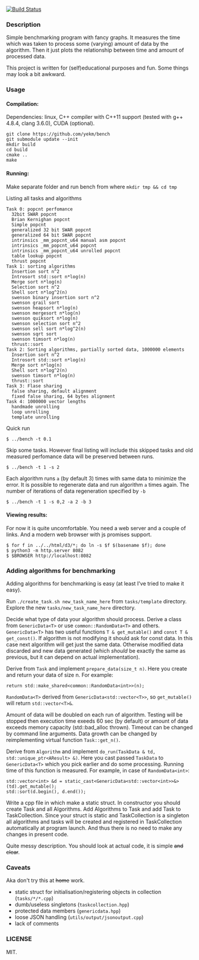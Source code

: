 [![Build Status](https://drone.io/github.com/yekm/bench/status.png)](https://drone.io/github.com/yekm/bench/latest)

### Description
Simple benchmarking program with fancy graphs. It measures the time which was
taken to process some (varying) amount of data by the algorithm. Then it just
plots the relationship between time and amount of processed data.

This project is written for (self)educational purposes and fun. Some things
may look a bit awkward.

### Usage
#### Compilation:

Dependencies: linux, C++ compiler with C++11 support (tested with g++ 4.8.4, clang 3.6.0),
CUDA (optional).

```
git clone https://github.com/yekm/bench
git submodule update --init
mkdir build
cd build
cmake ..
make
```
#### Running:
Make separate folder and run bench from where
```mkdir tmp && cd tmp```

Listing all tasks and algorithms
```
Task 0: popcnt perfomance
  32bit SWAR popcnt
  Brian Kernighan popcnt
  Simple popcnt
  generalized 32 bit SWAR popcnt
  generalized 64 bit SWAR popcnt
  intrinsics _mm_popcnt_u64 manual asm popcnt
  intrinsics _mm_popcnt_u64 popcnt
  intrinsics _mm_popcnt_u64 unrolled popcnt
  table lookup popcnt
  thrust popcnt
Task 1: sorting algorithms
  Insertion sort n^2
  Introsort std::sort n*log(n)
  Merge sort n*log(n)
  Selection sort n^2
  Shell sort n*log^2(n)
  swenson binary insertion sort n^2
  swenson grail sort
  swenson heapsort n*log(n)
  swenson mergesort n*log(n)
  swenson quiksort n*log(n)
  swenson selection sort n^2
  swenson sell sort n*log^2(n)
  swenson sqrt sort
  swenson timsort n*log(n)
  thrust::sort
Task 2: Sorting algorithms, partially sorted data, 1000000 elements
  Insertion sort n^2
  Introsort std::sort n*log(n)
  Merge sort n*log(n)
  Shell sort n*log^2(n)
  swenson timsort n*log(n)
  thrust::sort
Task 3: Flase sharing
  false sharing, default alignment
  fixed false sharing, 64 bytes alignment
Task 4: 1000000 vector lengths
  handmade unrolling
  loop unrolling
  template unrolling
```

Quick run
```
$ ../bench -t 0.1
```

Skip some tasks. However final listing will include this skipped tasks and old
measured perfomance data will be preserved between runs.
```
$ ../bench -t 1 -s 2
```

Each algorithm runs `a` (by default 3) times with same data to minimize the error.
It is possible to regenerate data and run algorithm `a` times again. The number
of iterations of data regeneration specified by `-b`
```
$ ../bench -t 1 -s 0,2 -a 2 -b 3
```

#### Viewing results:
For now it is quite uncomfortable. You need a web server and a couple of links.
And a modern web browser with js promises support.
```
$ for f in ../../html/d3/*; do ln -s $f $(basename $f); done
$ python3 -m http.server 8082
$ $BROWSER http://localhost:8082
```

### Adding algorithms for benchmarking
Adding algorithms for benchmarking is easy (at least I've tried to make it easy).

Run `./create_task.sh new_task_name_here` from `tasks/template` directory. Explore the new
`tasks/new_task_name_here` directory.

Decide what type of data your algorithm should process. Derive a class from `GenericData<T>`
or use `common::RandomData<T>` and others. `GenericData<T>` has two useful functions
`T & get_mutable()` and `const T & get_const()`.
If algorithm is not modifying it should ask for const data. In this case next algorithm
will get just the same data. Otherwise modified data discarded and new data
generated (which _should_ be exactly the same as previous, but it can depend on actual
implementation).

Derive from `Task` and implement `prepare_data(size_t n)`. Here you create and return
your data of size n. For example:
```
return std::make_shared<common::RandomData<int>>(n);
```

`RandomData<T>` derived from `GenericData<std::vector<T>>`, so `get_mutable()` will
return `std::vector<T>&`.

Amount of data will be doubled on each run of algorithm. Testing will
be stopped then execution time exeeds 60 sec (by default) or amount of data
exceeds memory capacity (std::bad_alloc thrown). Timeout can be changed by
command line arguments. Data growth can be changed by reimplementing virtual
function `Task::get_n()`.

Derive from `Algorithm` and implement `do_run(TaskData & td, std::unique_ptr<AResult> &)`.
Here you cast passed `TaskData` to `GenericData<T>` which you pick earlier and do some
processing. Running time of this function is measured. For example, in case of `RandomData<int>`:
```
std::vector<int> &d = static_cast<GenericData<std::vector<int>>&>(td).get_mutable();
std::sort(d.begin(), d.end());
```

Write a cpp file in which make a static struct.
In constructor you should create
Task and all Algorithms. Add Algorithms to Task and add Task to TaskCollection.
Since your struct is static and TaskCollection is a singleton all algorithms and tasks
will be created and registered in TaskCollection automatically at program launch.
And thus there is no need to make any changes in present code.

Quite messy description. You should look at actual code, it is simple <s>and clear</s>.

### Caveats
Aka don't try this at <s>home</s> work.

- static struct for initialisation/registering objects in collection (`tasks/*/*.cpp`)
- dumb/useless singletons (`taskcollection.hpp`)
- protected data members (`genericdata.hpp`)
- loose JSON handling (`utils/output/jsonoutput.cpp`)
- lack of comments

### LICENSE
MIT.
